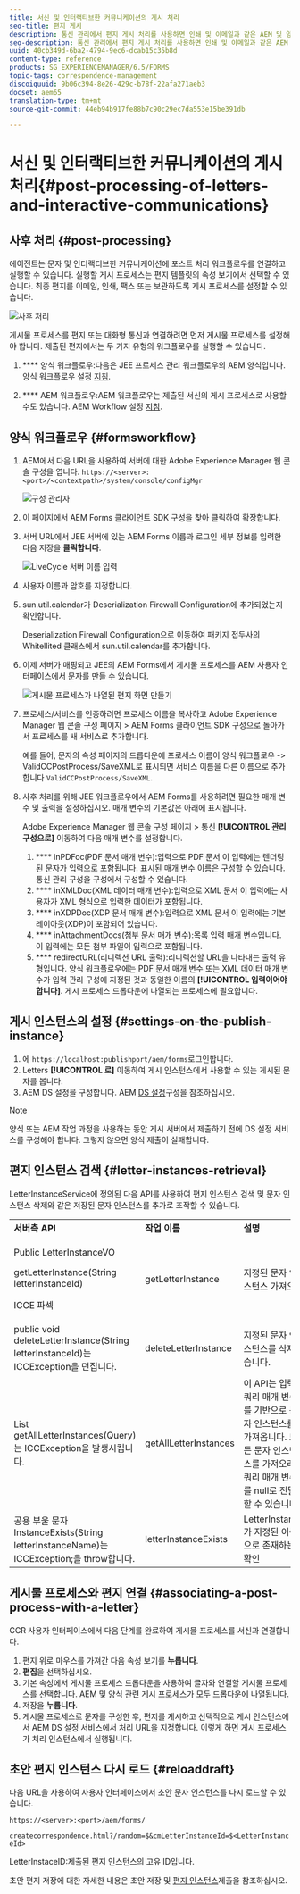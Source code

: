 ```yaml
---
title: 서신 및 인터랙티브한 커뮤니케이션의 게시 처리
seo-title: 편지 게시
description: 통신 관리에서 편지 게시 처리를 사용하면 인쇄 및 이메일과 같은 AEM 및 양식 게시물 프로세스를 만들고 이를 문자와 통합할 수 있습니다.
seo-description: 통신 관리에서 편지 게시 처리를 사용하면 인쇄 및 이메일과 같은 AEM 및 양식 게시물 프로세스를 만들고 이를 문자와 통합할 수 있습니다.
uuid: 40cb349d-6ba2-4794-9ec6-dcab15c35b8d
content-type: reference
products: SG_EXPERIENCEMANAGER/6.5/FORMS
topic-tags: correspondence-management
discoiquuid: 9b06c394-8e26-429c-b78f-22afa271aeb3
docset: aem65
translation-type: tm+mt
source-git-commit: 44eb94b917fe88b7c90c29ec7da553e15be391db

---
```



# 서신 및 인터랙티브한 커뮤니케이션의 게시 처리{#post-processing-of-letters-and-interactive-communications}

## 사후 처리 {#post-processing}

에이전트는 문자 및 인터랙티브한 커뮤니케이션에 포스트 처리 워크플로우를 연결하고 실행할 수 있습니다. 실행할 게시 프로세스는 편지 템플릿의 속성 보기에서 선택할 수 있습니다. 최종 편지를 이메일, 인쇄, 팩스 또는 보관하도록 게시 프로세스를 설정할 수 있습니다.

![사후 처리](assets/ppoverview.png)

게시물 프로세스를 편지 또는 대화형 통신과 연결하려면 먼저 게시물 프로세스를 설정해야 합니다. 제출된 편지에서는 두 가지 유형의 워크플로우를 실행할 수 있습니다.

1. **** 양식 워크플로우:다음은 JEE 프로세스 관리 워크플로우의 AEM 양식입니다. 양식 워크플로우 설정 [지침](../../forms/using/submit-letter-topostprocess.md#main-pars-header-3).

1. **** AEM 워크플로우:AEM 워크플로우는 제출된 서신의 게시 프로세스로 사용할 수도 있습니다. AEM Workflow 설정 [지침](../../forms/using/aem-forms-workflow.md).

## 양식 워크플로우 {#formsworkflow}

1. AEM에서 다음 URL을 사용하여 서버에 대한 Adobe Experience Manager 웹 콘솔 구성을 엽니다. `https://<server>:<port>/<contextpath>/system/console/configMgr`

   ![구성 관리자](assets/2configmanager-1.png)

1. 이 페이지에서 AEM Forms 클라이언트 SDK 구성을 찾아 클릭하여 확장합니다.
1. 서버 URL에서 JEE 서버에 있는 AEM Forms 이름과 로그인 세부 정보를 입력한 다음 저장을 **클릭합니다**.

   ![LiveCycle 서버 이름 입력](assets/1cofigmanager.png)

1. 사용자 이름과 암호를 지정합니다.
1. sun.util.calendar가 Deserialization Firewall Configuration에 추가되었는지 확인합니다.

   Deserialization Firewall Configuration으로 이동하여 패키지 접두사의 Whitellited 클래스에서 sun.util.calendar를 추가합니다.

1. 이제 서버가 매핑되고 JEE의 AEM Forms에서 게시물 프로세스를 AEM 사용자 인터페이스에서 문자를 만들 수 있습니다.

   ![게시물 프로세스가 나열된 편지 화면 만들기](assets/0configmanager.png)

1. 프로세스/서비스를 인증하려면 프로세스 이름을 복사하고 Adobe Experience Manager 웹 콘솔 구성 페이지 > AEM Forms 클라이언트 SDK 구성으로 돌아가서 프로세스를 새 서비스로 추가합니다.

   예를 들어, 문자의 속성 페이지의 드롭다운에 프로세스 이름이 양식 워크플로우 -> ValidCCPostProcess/SaveXML로 표시되면 서비스 이름을 다른 이름으로 추가합니다 `ValidCCPostProcess/SaveXML`.

1. 사후 처리를 위해 JEE 워크플로우에서 AEM Forms를 사용하려면 필요한 매개 변수 및 출력을 설정하십시오. 매개 변수의 기본값은 아래에 표시됩니다.

   Adobe Experience Manager 웹 콘솔 구성 페이지 > 통신 **[!UICONTROL 관리 구성으로]** 이동하여 다음 매개 변수를 설정합니다.

   1. **** inPDFoc(PDF 문서 매개 변수):입력으로 PDF 문서 이 입력에는 렌더링된 문자가 입력으로 포함됩니다. 표시된 매개 변수 이름은 구성할 수 있습니다. 통신 관리 구성을 구성에서 구성할 수 있습니다.
   1. **** inXMLDoc(XML 데이터 매개 변수):입력으로 XML 문서 이 입력에는 사용자가 XML 형식으로 입력한 데이터가 포함됩니다.
   1. **** inXDPDoc(XDP 문서 매개 변수):입력으로 XML 문서 이 입력에는 기본 레이아웃(XDP)이 포함되어 있습니다.
   1. **** inAttachmentDocs(첨부 문서 매개 변수):목록 입력 매개 변수입니다. 이 입력에는 모든 첨부 파일이 입력으로 포함됩니다.
   1. **** redirectURL(리디렉션 URL 출력):리디렉션할 URL을 나타내는 출력 유형입니다.
   양식 워크플로우에는 PDF 문서 매개 변수 또는 XML 데이터 매개 변수가 입력 관리 구성에 지정된 것과 동일한 이름의 **[!UICONTROL 입력이어야 합니다]**. 게시 프로세스 드롭다운에 나열되는 프로세스에 필요합니다.

## 게시 인스턴스의 설정 {#settings-on-the-publish-instance}

1. 에 `https://localhost:publishport/aem/forms`로그인합니다.
1. Letters **[!UICONTROL 로]** 이동하여 게시 인스턴스에서 사용할 수 있는 게시된 문자를 봅니다.
1. AEM DS 설정을 구성합니다. AEM [DS 설정](../../forms/using/configuring-the-processing-server-url-.md)구성을 참조하십시오.

>[!NOTE]
>
>양식 또는 AEM 작업 과정을 사용하는 동안 게시 서버에서 제출하기 전에 DS 설정 서비스를 구성해야 합니다. 그렇지 않으면 양식 제출이 실패합니다.

## 편지 인스턴스 검색 {#letter-instances-retrieval}

LetterInstanceService에 정의된 다음 API를 사용하여 편지 인스턴스 검색 및 문자 인스턴스 삭제와 같은 저장된 문자 인스턴스를 추가로 조작할 수 있습니다.

<table>
 <tbody>
  <tr>
   <td><strong>서버측 API</strong></td>
   <td><strong>작업 이름</strong></td>
   <td><strong>설명</strong></td>
  </tr>
  <tr>
   <td><p>Public LetterInstanceVO</p> <p>getLetterInstance(String letterInstanceId)</p> <p>ICCE 파섹 </p> </td>
   <td>getLetterInstance</td>
   <td>지정된 문자 인스턴스 가져오기 </td>
  </tr>
  <tr>
   <td>public void deleteLetterInstance(String letterInstanceId)는 ICCException을 던집니다. </td>
   <td>deleteLetterInstance </td>
   <td>지정된 문자 인스턴스를 삭제했습니다. </td>
  </tr>
  <tr>
   <td>List getAllLetterInstances(Query)는 ICCException을 발생시킵니다. </td>
   <td>getAllLetterInstances </td>
   <td>이 API는 입력 쿼리 매개 변수를 기반으로 문자 인스턴스를 가져옵니다. 모든 문자 인스턴스를 가져오려면 쿼리 매개 변수를 null로 전달할 수 있습니다.<br /> </td>
  </tr>
  <tr>
   <td>공용 부울 문자 InstanceExists(String letterInstanceName)는 ICCException;을 throw합니다. </td>
   <td>letterInstanceExists </td>
   <td>LetterInstance가 지정된 이름으로 존재하는지 확인 </td>
  </tr>
 </tbody>
</table>

## 게시물 프로세스와 편지 연결 {#associating-a-post-process-with-a-letter}

CCR 사용자 인터페이스에서 다음 단계를 완료하여 게시물 프로세스를 서신과 연결합니다.

1. 편지 위로 마우스를 가져간 다음 속성 보기를 **누릅니다**.
1. **편집**&#x200B;을 선택하십시오.
1. 기본 속성에서 게시물 프로세스 드롭다운을 사용하여 글자와 연결할 게시물 프로세스를 선택합니다. AEM 및 양식 관련 게시 프로세스가 모두 드롭다운에 나열됩니다.
1. 저장을 **누릅니다**.
1. 게시물 프로세스로 문자를 구성한 후, 편지를 게시하고 선택적으로 게시 인스턴스에서 AEM DS 설정 서비스에서 처리 URL을 지정합니다. 이렇게 하면 게시 프로세스가 처리 인스턴스에서 실행됩니다.

## 초안 편지 인스턴스 다시 로드 {#reloaddraft}

다음 URL을 사용하여 사용자 인터페이스에서 초안 문자 인스턴스를 다시 로드할 수 있습니다.

`https://<server>:<port>/aem/forms/`

`createcorrespondence.html?/random=$&cmLetterInstanceId=$<LetterInstanceId>`

LetterInstaceID:제출된 편지 인스턴스의 고유 ID입니다.

초안 편지 저장에 대한 자세한 내용은 초안 저장 및 [편지 인스턴스](../../forms/using/create-correspondence.md#savingdrafts)제출을 참조하십시오.
